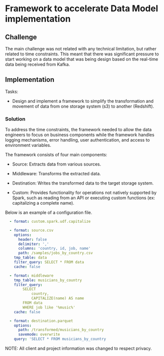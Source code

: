 # Framework to accelerate Data Model implementation

## Challenge

The main challenge was not related with any technical limitation, but rather related to time constraints. This meant that there was significant pressure to start working on a data model that was being design based on the real-time data being received from Kafka.

## Implementation

Tasks:

- Design and implement a framework to simplify the transformation and movement of data from one storage system (s3) to another (Redshift).

### Solution

To address the time constraints, the framework needed to allow the data engineers to focus on business components while the framework handles logging mechanisms, error handling, user authentication, and access to environment variables.

The framework consists of four main components:

- Source: Extracts data from various sources.

- Middleware: Transforms the extracted data.

- Destination: Writes the transformed data to the target storage system.

- Custom: Provides functionality for operations not natively supported by Spark, such as reading from an API or executing custom functions (ex: capitalizing a complete name).

Below is an example of a configuration file.

```yaml
  - format: custom.spark.udf.capitalize

  - format: source.csv
    options:
      header: false
      delimiter: ','
      columns: 'country, id, job, name'
      path: /samples/jobs_by_country.csv
    tmp_table: data
    filter_query: SELECT * FROM data
    cache: false

  - format: middleware
    tmp_table: musicians_by_country
    filter_query: 
        SELECT 
            country,
            CAPITALIZE(name) AS name
        FROM data
        WHERE job like '%music%'
    cache: false

  - format: destination.parquet
    options:
      path: /transformed/musicians_by_country
      savemode: overwrite
    query: 'SELECT * FROM musicians_by_country
```

NOTE: All client and project information was changed to respect privacy.

